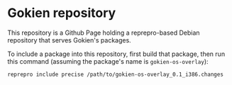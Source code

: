Gokien repository
=================

This repository is a Github Page holding a reprepro-based Debian repository
that serves Gokien's packages.

To include a package into this repository, first build that package, then run
this command (assuming the package's name is `gokien-os-overlay`):

    reprepro include precise /path/to/gokien-os-overlay_0.1_i386.changes
